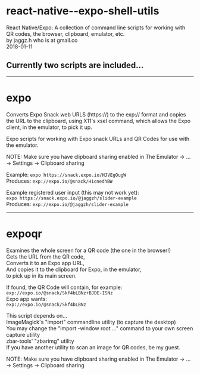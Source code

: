 # react-native--expo-shell-utils
React Native/Expo: A collection of command line scripts for working with QR codes, the browser, clipboard, emulator, etc.<br />
by jaggz.h who is at gmail.co<br />
2018-01-11

## Currently two scripts are included...

---

# expo
Converts Expo Snack web URLS (https://) to the exp:// format
and copies the URL to the clipboard, using X11's xsel command,
which allows the Expo client, in the emulator, to pick it up.

Expo scripts for working with Expo snack URLs and QR Codes
for use with the emulator.

NOTE: Make sure you have clipboard sharing enabled in
      The Emulator -> ... -> Settings -> Clipboard sharing

Example: `expo https://snack.expo.io/HJVEgOugW`<br />
Produces: `exp://expo.io/@snack/H1cnedhBW`

Example registered user input (this may not work yet):<br />
 `expo https://snack.expo.io/@jaggzh/slider-example`<br />
Produces: `exp://expo.io/@jaggzh/slider-example`

---

# expoqr
Examines the whole screen for a QR code (the one in the browser!)<br />
Gets the URL from the QR code,<br />
Converts it to an Expo app URL,<br />
And copies it to the clipboard for Expo, in the emulator,<br />
 to pick up in its main screen.

If found, the QR Code will contain, for example:<br />
  `exp://expo.io/@snack/Skf4bLBNz+BJDE-ISNz`<br />
Expo app wants:<br />
  `exp://expo.io/@snack/Skf4bLBNz`

This script depends on...<br />
 ImageMagick's "import" commandline utility (to capture the desktop)<br />
  You may change the "import -window root ..." command to your own screen
  capture utility<br />
 zbar-tools' "zbarimg" utility<br />
  If you have another utility to scan an image for QR codes, be my guest.

NOTE: Make sure you have clipboard sharing enabled in
      The Emulator -> ... -> Settings -> Clipboard sharing

